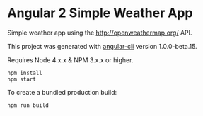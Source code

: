 # Angular 2 Simple Weather App
Simple weather app using the http://openweathermap.org/ API.

This project was generated with [angular-cli](https://github.com/angular/angular-cli) version 1.0.0-beta.15.

Requires Node 4.x.x & NPM 3.x.x or higher.

```
npm install
npm start
```

To create a bundled production build:
```
npm run build
```
